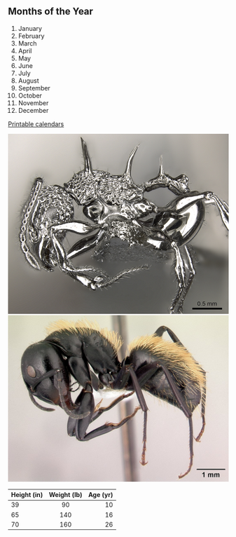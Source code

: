 ## Months of the Year
1. January
2. February
3. March
4. April
5. May
6. June
7. July
8. August
9. September
10. October
11. November
12. December

[Printable calendars](https://www.timeanddate.com/calendar/create.html?typ=2)

![alt text](https://github.com/alexgal8/tfcb-homework01/blob/master/images/Acanthomyrmex-ferox.jpg "Logo Title Text 1")
![alt text](https://github.com/alexgal8/tfcb-homework01/blob/master/images/Camponotus-darwinii.jpg "Logo Title Text 1")

| Height (in)        | Weight (lb)           | Age (yr)  |
| ------------- |:-------------:| -----:|
| 39      | 90 | 10 |
| 65      | 140      |   16 |
| 70 | 160      |    26 |
